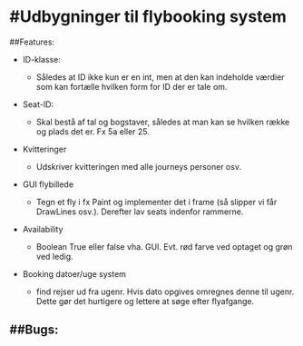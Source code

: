 ﻿#Udbygninger til flybooking system
==================================

##Features:
- ID-klasse:
    - Således at ID ikke kun er en int, men at den kan indeholde værdier som kan fortælle hvilken form for ID der er tale om.

- Seat-ID:
    - Skal bestå af tal og bogstaver, således at man kan se hvilken række og plads det er. Fx 5a eller 25.

- Kvitteringer
    - Udskriver kvitteringen med alle journeys personer osv.

- GUI flybillede
    - Tegn et fly i fx Paint og implementer det i frame (så slipper vi får DrawLines osv.). Derefter lav seats indenfor rammerne.

- Availability
    - Boolean True eller false vha. GUI. Evt. rød farve ved optaget og grøn ved ledig.

- Booking datoer/uge system
    - find rejser ud fra ugenr. Hvis dato opgives omregnes denne til ugenr. Dette gør det hurtigere og lettere at søge efter flyafgange.

##Bugs:
- 